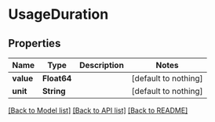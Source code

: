 # UsageDuration


## Properties
Name | Type | Description | Notes
------------ | ------------- | ------------- | -------------
**value** | **Float64** |  | [default to nothing]
**unit** | **String** |  | [default to nothing]


[[Back to Model list]](../README.md#models) [[Back to API list]](../README.md#api-endpoints) [[Back to README]](../README.md)



